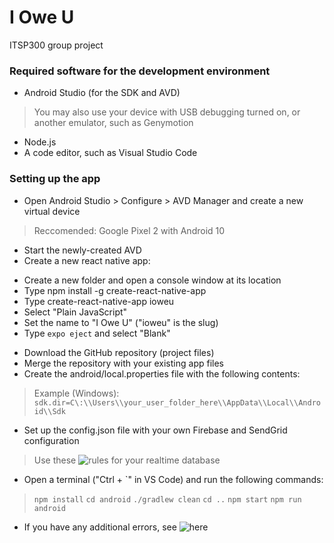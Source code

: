 # I Owe U
ITSP300 group project

### **Required software for the development environment**
- Android Studio (for the SDK and AVD)
> You may also use your device with USB debugging turned on, or another emulator, such as Genymotion
- Node.js
- A code editor, such as Visual Studio Code

### **Setting up the app**
- Open Android Studio > Configure > AVD Manager and create a new virtual device
> Reccomended: Google Pixel 2 with Android 10
- Start the newly-created AVD
- Create a new react native app:
* Create a new folder and open a console window at its location
* Type npm install -g create-react-native-app
* Type create-react-native-app ioweu
* Select "Plain JavaScript"
* Set the name to "I Owe U" ("ioweu" is the slug)
* Type `expo eject` and select "Blank"
- Download the GitHub repository (project files)
- Merge the repository with your existing app files
- Create the android/local.properties file with the following contents:
> Example (Windows): `sdk.dir=C\:\\Users\\your_user_folder_here\\AppData\\Local\\Android\\Sdk`
- Set up the config.json file with your own Firebase and SendGrid configuration
> Use these ![rules](https://rentry.co/dq3uq) for your realtime database
- Open a terminal ("Ctrl + \`" in VS Code) and run the following commands:
> `npm install`
> `cd android`
> `./gradlew clean`
> `cd ..`
> `npm start`
> `npm run android`
- If you have any additional errors, see ![here](https://rentry.co/tpvus)
